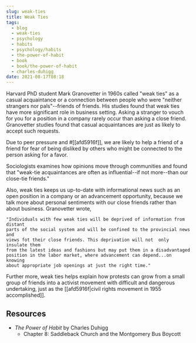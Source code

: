 ```yaml
---
slug: weak-ties
title: Weak Ties
tags:
  - blog
  - weak-ties
  - psychology
  - habits
  - psychology/habits
  - the-power-of-habit
  - book
  - book/the-power-of-habit
  - charles-duhigg
date: 2021-08-17T08:18
---
```



Harvard PhD student Mark Granovetter in 1960s called "weak ties" as a casual
acquaintance or a connection between people who were "neither strangers nor
pals"--friends of friends. His studies found that weak ties have more
significant role in business setting. Asking a stranger to vouch for you for
a position in a company rarely occur than asking a close friend. Granovetter
studies found that casual acquaintances are just as likely to accept such
requests.

Due to peer pressure and #[[afd5916f]], we are likely to help a friend of
a friend for fear of being disliked by others who might be connected to the
person asking for a favor.

Sociologists examines how opinions move through communities and found that
"weak-tie acquaintances are often as influential--if not more--than our
close-tie friends."

Also, weak ties keeps us up-to-date with informational news such as an open
position in a company or an advancement opportunity, because we talk more about
personal sentiments with our close friends rather than about business.
Granovetter wrote,

    "Individuals with few weak ties will be deprived of information from distant
    parts of the social system and will be confined to the provincial news and
    views fot their close friends. This deprivation will not  only insulate them
    from the latest ideas and fashions but may put them in a disadvantaged
    position in the labor market, where advancement can depend...on knowing
    about appropriate job openings at just the right time."

Further more, weak ties helps explain how protests can grow from a small group
of friends into a activist movement with difficult and dangerous undertaking,
just as the [[afd5916f|civil rights movement in 1955 accomplished]].

<div class="ui section divider"></div>
<section id="socialMediaLinks"></section>

## Resources

- _The Power of Habit_ by Charles Duhigg
  - Chapter 8: Saddleback Church and the Montgomery Bus Boycott
